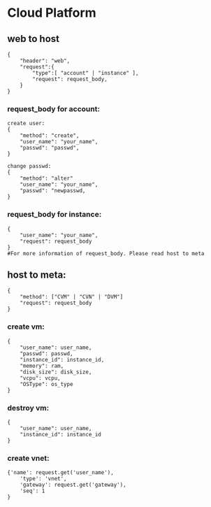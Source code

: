 # Cloud Platform
## web to host
```
{
    "header": "web",
    "request":{
        "type":[ "account" | "instance" ],
        "request": request_body,
    }
}
```
### request_body for account:
```
create user:
{
    "method": "create",
    "user_name": "your_name",
    "passwd": "passwd",
}

change passwd:
{
    "method": "alter"
    "user_name": "your_name",
    "passwd": "newpasswd,
}
```
### request_body for instance:
```
{
    "user_name": "your_name",
    "request": request_body
}
#For more information of request_body. Please read host to meta 
```

## host to meta:
```
{
    "method": ["CVM" | "CVN" | "DVM"]
    "request": request_body
}
```
### create vm:
```
{
    "user_name": user_name,
    "passwd": passwd,
    "instance_id": instance_id,
    "memory": ram,
    "disk_size": disk_size,
    "vcpu": vcpu,
    "OSType": os_type
}
```
### destroy vm:
```
{
    "user_name": user_name,
    "instance_id": instance_id
}
```
### create vnet:
```
{'name': request.get('user_name'),
    'type': 'vnet',
    'gateway': request.get('gateway'),
    'seq': 1
}
```
